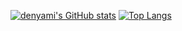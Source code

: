 [![denyami's GitHub stats](https://github-readme-stats.vercel.app/api?username=denyami)](https://github.com/anuraghazra/github-readme-stats)
[![Top Langs](https://github-readme-stats.vercel.app/api/top-langs/?username=denyami&layout=compact&langs_count=8&hide=html,css,c,VHDL,Tcl,jupyter%20notebook,Roff,Makefile,Rich%20Text%20Format,Assembly,C%2b%2b,Shell,javascript,Dockerfile,CMake)](https://github.com/denyami/github-readme-stats)
